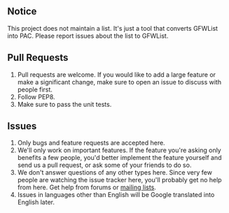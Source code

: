 Notice
------

This project does not maintain a list. It's just a tool that converts
GFWList into PAC. Please report issues about the list to GFWList.

Pull Requests
-------------

1. Pull requests are welcome. If you would like to add a large feature
or make a significant change, make sure to open an issue to discuss with
people first.
2. Follow PEP8.
3. Make sure to pass the unit tests.

Issues
------

1. Only bugs and feature requests are accepted here.
2. We'll only work on important features. If the feature you're asking only
benefits a few people, you'd better implement the feature yourself and send us
a pull request, or ask some of your friends to do so.
3. We don't answer questions of any other types here. Since very few people
are watching the issue tracker here, you'll probably get no help from here.
Get help from forums or [mailing lists].
4. Issues in languages other than English will be Google translated into English
later.


[mailing lists]:   https://groups.google.com/forum/#!forum/shadowsocks
